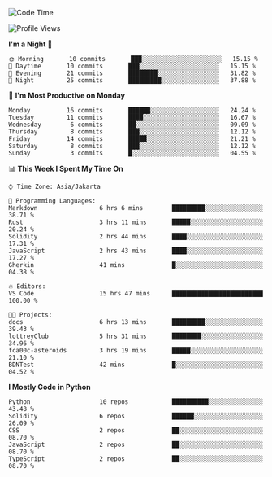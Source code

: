 <!--START_SECTION:waka-->
![Code Time](http://img.shields.io/badge/Code%20Time-1%2C390%20hrs%2013%20mins-blue)

![Profile Views](http://img.shields.io/badge/Profile%20Views-7-blue)

**I'm a Night 🦉** 

```text
🌞 Morning       10 commits       ███░░░░░░░░░░░░░░░░░░░░░░   15.15 % 
🌆 Daytime       10 commits       ███░░░░░░░░░░░░░░░░░░░░░░   15.15 % 
🌃 Evening       21 commits       ████████░░░░░░░░░░░░░░░░░   31.82 % 
🌙 Night         25 commits       █████████░░░░░░░░░░░░░░░░   37.88 % 

```
📅 **I'm Most Productive on Monday** 

```text
Monday          16 commits       ██████░░░░░░░░░░░░░░░░░░░   24.24 % 
Tuesday         11 commits       ████░░░░░░░░░░░░░░░░░░░░░   16.67 % 
Wednesday        6 commits       ██░░░░░░░░░░░░░░░░░░░░░░░   09.09 % 
Thursday         8 commits       ███░░░░░░░░░░░░░░░░░░░░░░   12.12 % 
Friday          14 commits       █████░░░░░░░░░░░░░░░░░░░░   21.21 % 
Saturday         8 commits       ███░░░░░░░░░░░░░░░░░░░░░░   12.12 % 
Sunday           3 commits       █░░░░░░░░░░░░░░░░░░░░░░░░   04.55 % 

```


📊 **This Week I Spent My Time On** 

```text
⌚︎ Time Zone: Asia/Jakarta

💬 Programming Languages: 
Markdown                 6 hrs 6 mins        █████████░░░░░░░░░░░░░░░░   38.71 % 
Rust                     3 hrs 11 mins       █████░░░░░░░░░░░░░░░░░░░░   20.24 % 
Solidity                 2 hrs 44 mins       ████░░░░░░░░░░░░░░░░░░░░░   17.31 % 
JavaScript               2 hrs 43 mins       ████░░░░░░░░░░░░░░░░░░░░░   17.27 % 
Gherkin                  41 mins             █░░░░░░░░░░░░░░░░░░░░░░░░   04.38 % 

🔥 Editors: 
VS Code                  15 hrs 47 mins      █████████████████████████   100.00 % 

🐱‍💻 Projects: 
docs                     6 hrs 13 mins       █████████░░░░░░░░░░░░░░░░   39.43 % 
lottreyClub              5 hrs 31 mins       ████████░░░░░░░░░░░░░░░░░   34.96 % 
fca00c-asteroids         3 hrs 19 mins       █████░░░░░░░░░░░░░░░░░░░░   21.10 % 
BDNTest                  42 mins             █░░░░░░░░░░░░░░░░░░░░░░░░   04.52 % 

```

**I Mostly Code in Python** 

```text
Python                   10 repos            ██████████░░░░░░░░░░░░░░░   43.48 % 
Solidity                 6 repos             ██████░░░░░░░░░░░░░░░░░░░   26.09 % 
CSS                      2 repos             ██░░░░░░░░░░░░░░░░░░░░░░░   08.70 % 
JavaScript               2 repos             ██░░░░░░░░░░░░░░░░░░░░░░░   08.70 % 
TypeScript               2 repos             ██░░░░░░░░░░░░░░░░░░░░░░░   08.70 % 

```



<!--END_SECTION:waka-->

